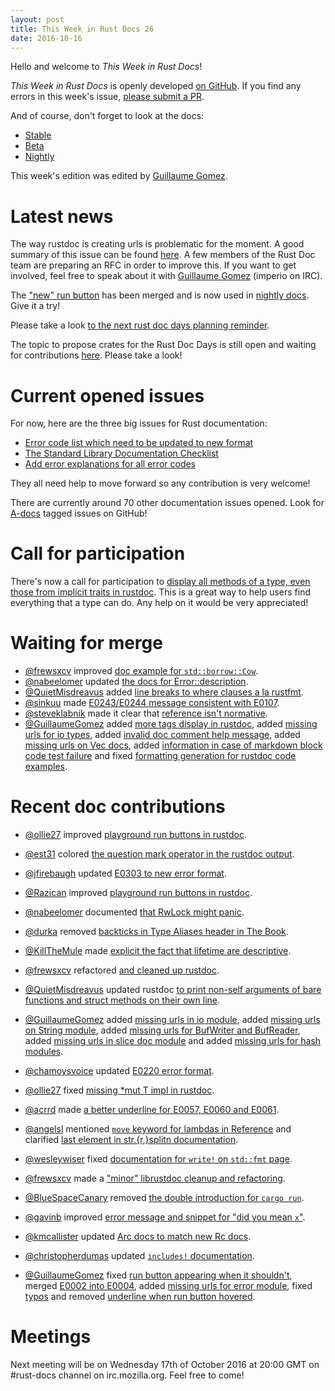 ```yaml
---
layout: post
title: This Week in Rust Docs 26
date: 2016-10-16
---
```


Hello and welcome to *This Week in Rust Docs*!

*This Week in Rust Docs* is openly developed [on GitHub](https://github.com/GuillaumeGomez/this-week-in-rust-docs).
If you find any errors in this week's issue, [please submit a PR](https://github.com/GuillaumeGomez/this-week-in-rust-docs/pulls).

And of course, don't forget to look at the docs:

* [Stable](https://doc.rust-lang.org/)
* [Beta](http://doc.rust-lang.org/beta/)
* [Nightly](http://doc.rust-lang.org/nightly/)

This week's edition was edited by [Guillaume Gomez](https://github.com/GuillaumeGomez).

# Latest news

The way rustdoc is creating urls is problematic for the moment. A good summary of this issue can be found [here](https://github.com/rust-lang/rust/issues/36417). A few members of the Rust Doc team are preparing an RFC in order to improve this. If you want to get involved, feel free to speak about it with [Guillaume Gomez](https://github.com/GuillaumeGomez) (imperio on IRC).

The ["new" run button](https://github.com/rust-lang/rust/pull/36334) has been merged and is now used in [nightly docs](https://doc.rust-lang.org/nightly/std/). Give it a try!

Please take a look [to the next rust doc days planning reminder](https://users.rust-lang.org/t/reminder-planning-the-next-rust-doc-days/6901).

The topic to propose crates for the Rust Doc Days is still open and waiting for contributions [here](https://users.rust-lang.org/t/call-for-proposals-for-next-rust-doc-days-crates/6685). Please take a look!

# Current opened issues

For now, here are the three big issues for Rust documentation:

* [Error code list which need to be updated to new format](https://github.com/rust-lang/rust/issues/35233)
* [The Standard Library Documentation Checklist](https://github.com/rust-lang/rust/issues/29329)
* [Add error explanations for all error codes](https://github.com/rust-lang/rust/issues/32777)

They all need help to move forward so any contribution is very welcome!

There are currently around 70 other documentation issues opened. Look for [A-docs](https://github.com/rust-lang/rust/issues?q=is%3Aopen+is%3Aissue+label%3AA-docs) tagged issues on GitHub!

# Call for participation

There's now a call for participation to [display all methods of a type, even those from implicit traits in rustdoc](https://github.com/rust-lang/rust/issues/33772). This is a great way to help users find everything that a type can do. Any help on it would be very appreciated!

# Waiting for merge

* [@frewsxcv](https://github.com/frewsxcv) improved [doc example for `std::borrow::Cow`](https://github.com/rust-lang/rust/pull/37187).
* [@nabeelomer](https://github.com/nabeelomer) updated [the docs for Error::description](https://github.com/rust-lang/rust/pull/37189).
* [@QuietMisdreavus](https://github.com/QuietMisdreavus) added [line breaks to where clauses a la rustfmt](https://github.com/rust-lang/rust/pull/37190).
* [@sinkuu](https://github.com/sinkuu) made [E0243/E0244 message consistent with E0107](https://github.com/rust-lang/rust/pull/36615).
* [@steveklabnik](https://github.com/steveklabnik) made it clear that [reference isn't normative](https://github.com/rust-lang/rust/pull/35102).
* [@GuillaumeGomez](https://github.com/GuillaumeGomez) added [more tags display in rustdoc](https://github.com/rust-lang/rust/pull/37134), added [missing urls for io types](https://github.com/rust-lang/rust/pull/37165), added [invalid doc comment help message](https://github.com/rust-lang/rust/pull/36964), added [missing urls on Vec docs](https://github.com/rust-lang/rust/pull/37043), added [information in case of markdown block code test failure](https://github.com/rust-lang/rust/pull/36320) and fixed [formatting generation for rustdoc code examples](https://github.com/rust-lang/rust/pull/35012).

# Recent doc contributions

* [@ollie27](https://github.com/ollie27) improved [playground run buttons in rustdoc](https://github.com/rust-lang/rust/pull/37098).
* [@est31](https://github.com/est31) colored [the question mark operator in the rustdoc output](https://github.com/rust-lang/rust/pull/37102).
* [@jfirebaugh](https://github.com/jfirebaugh) updated [E0303 to new error format](https://github.com/rust-lang/rust/pull/37060).
* [@Razican](https://github.com/Razican) improved [playground run buttons in rustdoc](https://github.com/rust-lang/rust/pull/36977).
* [@nabeelomer](https://github.com/nabeelomer) documented [that RwLock might panic](https://github.com/rust-lang/rust/pull/37141).
* [@durka](https://github.com/durka) removed [backticks in Type Aliases header in The Book](https://github.com/rust-lang/rust/pull/37119).
* [@KillTheMule](https://github.com/KillTheMule) made [explicit the fact that lifetime are descriptive](https://github.com/rust-lang/rust/pull/36997).
* [@frewsxcv](https://github.com/frewsxcv) refactored [and cleaned up rustdoc](https://github.com/rust-lang/rust/pull/37050).
* [@QuietMisdreavus](https://github.com/QuietMisdreavus) updated rustdoc [to print non-self arguments of bare functions and struct methods on their own line](https://github.com/rust-lang/rust/pull/36679).
* [@GuillaumeGomez](https://github.com/GuillaumeGomez) added [missing urls in io module](https://github.com/rust-lang/rust/pull/37089), added [missing urls on String module](https://github.com/rust-lang/rust/pull/37073), added [missing urls for BufWriter and BufReader](https://github.com/rust-lang/rust/pull/37115), added [missing urls in slice doc module](https://github.com/rust-lang/rust/pull/36982) and added [missing urls for hash modules](https://github.com/rust-lang/rust/pull/36961).



* [@chamoysvoice](https://github.com/chamoysvoice) updated [E0220 error format](https://github.com/rust-lang/rust/pull/36862).
* [@ollie27](https://github.com/ollie27) fixed [missing *mut T impl in rustdoc](https://github.com/rust-lang/rust/pull/36966).
* [@acrrd](https://github.com/acrrd) made [a better underline for E0057, E0060 and E0061](https://github.com/rust-lang/rust/pull/36222).
* [@angelsl](https://github.com/angelsl) mentioned [`move` keyword for lambdas in Reference](https://github.com/rust-lang/rust/pull/36929) and clarified [last element in str.{r,}splitn documentation](https://github.com/rust-lang/rust/pull/36930).
* [@wesleywiser](https://github.com/wesleywiser) fixed [documentation for `write!` on `std::fmt` page](https://github.com/rust-lang/rust/pull/36937).
* [@frewsxcv](https://github.com/frewsxcv) made a ["minor" librustdoc cleanup and refactoring](https://github.com/rust-lang/rust/pull/36903).
* [@BlueSpaceCanary](https://github.com/BlueSpaceCanary) removed [the double introduction for `cargo run`](https://github.com/rust-lang/rust/pull/36878).
* [@gavinb](https://github.com/gavinb) improved [error message and snippet for "did you mean `x`"](https://github.com/rust-lang/rust/pull/36798).
* [@kmcallister](https://github.com/kmcallister) updated [Arc docs to match new Rc docs](https://github.com/rust-lang/rust/pull/36665).
* [@christopherdumas](https://github.com/christopherdumas) updated [`includes!` documentation](https://github.com/rust-lang/rust/pull/36404).
* [@GuillaumeGomez](https://github.com/GuillaumeGomez) fixed [run button appearing when it shouldn't](https://github.com/rust-lang/rust/pull/36637), merged [E0002 into E0004](https://github.com/rust-lang/rust/pull/36909), added [missing urls for error module](https://github.com/rust-lang/rust/pull/36928), fixed [typos](https://github.com/rust-lang/rust/pull/36908) and removed [underline when run button hovered](https://github.com/rust-lang/rust/pull/37003).

# Meetings

Next meeting will be on Wednesday 17th of October 2016 at 20:00 GMT on #rust-docs channel on irc.mozilla.org. Feel free to come!
